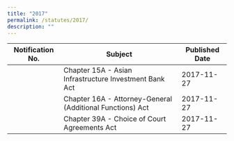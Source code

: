 ```yaml
---
title: "2017"
permalink: /statutes/2017/
description: ""
---
```

|Notification No.|Subject|Published Date|
|---|---|---|
||Chapter 15A - Asian Infrastructure Investment Bank Act|2017-11-27|
||Chapter 16A - Attorney-General (Additional Functions) Act|2017-11-27|
||Chapter 39A - Choice of Court Agreements Act|2017-11-27|